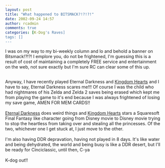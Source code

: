 ```yaml
---
layout: post
title: "What happened to BITSMACK?!?!?!"
date: 2002-09-24 14:57
author: rcadmin
comments: true
categories: [K-Dog's Raves]
tags: []
---
```

I was on my way to my bi-weekly column and lo and behold a banner on Bitsmack!?!?! I emplore you, do not be frightened, I'm guessing this is a result of cost of maintaining a completely FREE service and entertainment on the web, not sure exactly but I'm sure RC can clear some of this up.
<br />

<br />
Anyway, I have recently played Eternal Darkness and <A HREF="http://www.kingdomhearts.com">Kingdom Hearts</A> and I have to say, Eternal Darkness scares me!!! Of course I was the child who had nightmares of his Zelda and Zelda 2 saves being erased which kept me from playing the game to it's end because I was always frightened of losing my save game, AMEN FOR MEM CARDS!!
<br />

<br />
<A HREF="http://www.bitsmack.com/modules.php?op=modload&name=Game_Ratings&file=index&action=game&gameid=7311">Eternal Darkness</A> does weird things and <A HREF="http://www.bitsmack.com/modules.php?op=modload&name=Game_Ratings&file=index&action=game&gameid=202">Kingdom Hearts</A> stars a Squaresoft Final Fantasy like character going from Disney movie to Disney movie trying to stop the heartless from taking over and stealing all the princesses. Of the two, whichever one I get stuck at, I just move to the other.
<br />

<br />
I'm also having DDR depravation, having not played in 8 days. It's like water and being dehydrated, the world and being busy is like a DDR desert, but I'll be ready for Cinciclassic, until then, C-ya
<br />

<br />
K-dog out!!
